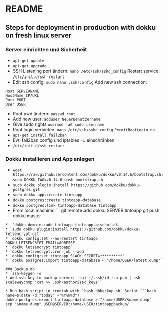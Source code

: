 # README

## Steps for deployment in production with dokku on fresh linux server
### Server einrichten und Sicherheit
* `apt-get update`
* `apt-get upgrade`
* SSH Listening port ändern: `nano /etc/ssh/sshd_config` Restart service: `/etc/init.d/ssh restart`
* Edit ssh config: `sudo nano .ssh/config` Add new ssh connection:
```
Host SERVERNAME
HostName IP/URL
Port PORT
User USER
```
* Root pwd ändern: `passwd root`
* Add new user: `adduser NeuerBenutzername`
* Give sudo rights `usermod -aG sudo username`
* Root login verbieten: `nano /etc/ssh/sshd_config` `PermitRootLogin no`
* `apt-get install fail2ban`
* Evtl fail2ban config und iptables -L einschränken
* `/etc/init.d/ssh restart`

### Dokku installieren und App anlegen
* `wget https://raw.githubusercontent.com/dokku/dokku/v0.14.6/bootstrap.sh;`
`sudo DOKKU_TAG=v0.14.6 bash bootstrap.sh`
* `sudo dokku plugin:install https://github.com/dokku/dokku-postgres.git`
* `sudo dokku apps:create tintoapp`
* `dokku postgres:create tintoapp-database`
* `dokku postgres:link tintoapp-database tintoapp`
* From local machine: ```
git remote add dokku SERVER:tintoapp
git push dokku master
```
*  `dokku domains:add tintoapp tintoapp.bischof.dk`
* `sudo dokku plugin:install https://github.com/dokku/dokku-letsencrypt.git`
* `dokku config:set --no-restart tintoapp DOKKU_LETSENCRYPT_EMAIL=ADRESSE`
* `dokku letsencrypt tintoapp`
* `dokku letsencrypt:cron-job --add `
* `dokku config:set tintoapp SLACK_SECRET=**********`
* `dokku postgres:import tintoapp-database < "/home/USER/latest.dump"`

### Backup db
* ´ssh-keygen -o`
* Add ssh key to backup server: `cat ~/.ssh/id_rsa.pub | ssh scalewaycnmp 'cat >> .ssh/authorized_keys'`

* Run bash script in crontab with `bash dbbackup.sh` Script:```bash
name=$(date -d "today" +"%Y%m%d")
dokku postgres:export tintoapp-database > "/home/USER/$name.dump"
scp "$name.dump" USER@SERVER:/home/USER/tintoappbackup/
```
